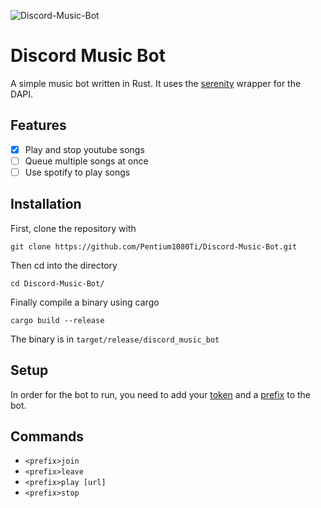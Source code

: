 ![Discord-Music-Bot](https://github.com/Pentium1080Ti/Discord-Music-Bot/workflows/Discord-Music-Bot/badge.svg)

# Discord Music Bot

A simple music bot written in Rust. It uses the [serenity](https://github.com/serenity-rs/serenity) wrapper for the DAPI.

## Features

- [x] Play and stop youtube songs
- [ ] Queue multiple songs at once
- [ ] Use spotify to play songs

## Installation

First, clone the repository with
```
git clone https://github.com/Pentium1080Ti/Discord-Music-Bot.git
``` 

Then cd into the directory

```
cd Discord-Music-Bot/
```

Finally compile a binary using cargo

```
cargo build --release
```

The binary is in `target/release/discord_music_bot`

## Setup

In order for the bot to run, you need to add your [token](https://github.com/Pentium1080Ti/Discord-Music-Bot/blob/4a72d6e2a8ca58facaabece03eb31f67c5ed3150/src/main.rs#L38) and a [prefix](https://github.com/Pentium1080Ti/Discord-Music-Bot/blob/4a72d6e2a8ca58facaabece03eb31f67c5ed3150/src/main.rs#L48) to the bot.

## Commands

- `<prefix>join`
- `<prefix>leave`
- `<prefix>play [url]`
- `<prefix>stop`
